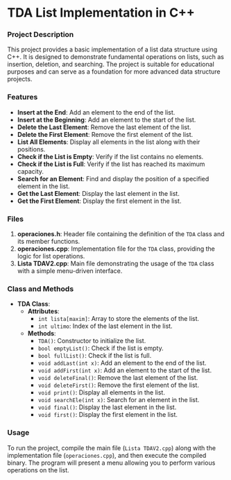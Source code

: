 # TDA List Implementation in C++

### Project Description

This project provides a basic implementation of a list data structure using C++. It is designed to demonstrate fundamental operations on lists, such as insertion, deletion, and searching. The project is suitable for educational purposes and can serve as a foundation for more advanced data structure projects.

### Features

-   **Insert at the End**: Add an element to the end of the list.
-   **Insert at the Beginning**: Add an element to the start of the list.
-   **Delete the Last Element**: Remove the last element of the list.
-   **Delete the First Element**: Remove the first element of the list.
-   **List All Elements**: Display all elements in the list along with their positions.
-   **Check if the List is Empty**: Verify if the list contains no elements.
-   **Check if the List is Full**: Verify if the list has reached its maximum capacity.
-   **Search for an Element**: Find and display the position of a specified element in the list.
-   **Get the Last Element**: Display the last element in the list.
-   **Get the First Element**: Display the first element in the list.

### Files

1.  **operaciones.h**: Header file containing the definition of the `TDA` class and its member functions.
2.  **operaciones.cpp**: Implementation file for the `TDA` class, providing the logic for list operations.
3.  **Lista TDAV2.cpp**: Main file demonstrating the usage of the `TDA` class with a simple menu-driven interface.

### Class and Methods

-   **TDA Class**:
    -   **Attributes**:
        -   `int lista[maxim]`: Array to store the elements of the list.
        -   `int ultimo`: Index of the last element in the list.
    -   **Methods**:
        -   `TDA()`: Constructor to initialize the list.
        -   `bool emptyList()`: Check if the list is empty.
        -   `bool fullList()`: Check if the list is full.
        -   `void addLast(int x)`: Add an element to the end of the list.
        -   `void addFirst(int x)`: Add an element to the start of the list.
        -   `void deleteFinal()`: Remove the last element of the list.
        -   `void deleteFirst()`: Remove the first element of the list.
        -   `void print()`: Display all elements in the list.
        -   `void searchEle(int x)`: Search for an element in the list.
        -   `void final()`: Display the last element in the list.
        -   `void first()`: Display the first element in the list.

### Usage

To run the project, compile the main file (`Lista TDAV2.cpp`) along with the implementation file (`operaciones.cpp`), and then execute the compiled binary. The program will present a menu allowing you to perform various operations on the list.
